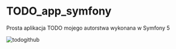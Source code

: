 # TODO_app_symfony
Prosta aplikacja TODO mojego autorstwa wykonana w Symfony 5 



![todogithub](https://user-images.githubusercontent.com/65957239/117834884-d176ac80-b277-11eb-967d-14e75095d94b.png)

